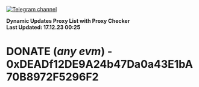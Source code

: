 [![Telegram channel](https://img.shields.io/endpoint?url=https://runkit.io/damiankrawczyk/telegram-badge/branches/master?url=https://t.me/n4z4v0d)](https://t.me/n4z4v0d) 

**Dynamic Updates Proxy List with Proxy Checker**  
**Last Updated: 17.12.23 00:25**

# DONATE (_any evm_) - 0xDEADf12DE9A24b47Da0a43E1bA70B8972F5296F2
